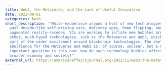 ```yaml
---
title: Web3, the Metaverse, and the Lack of Useful Innovation
date: 2022-00-01
categories: bash
short_description: '"While exuberance around a host of new technologies from the
  past dec­ade—like self-driving cars, delivery apps, home flipping, and
  augmented reality—recedes, VCs are working to inflate new bubbles around
  other, much-hyped technologies, such as the Metaverse and Web3, which is a
  part of the wider excitement around blockchain technologies. The shelf life of
  ebullience for the Metaverse and Web3 is, of course, unclear, but a much more
  important question is this one: how do such technology bubbles affect the
  broader economy and society?"'
external_url: https://americanaffairsjournal.org/2022/11/web3-the-metaverse-and-the-lack-of-useful-innovation/
---
```

